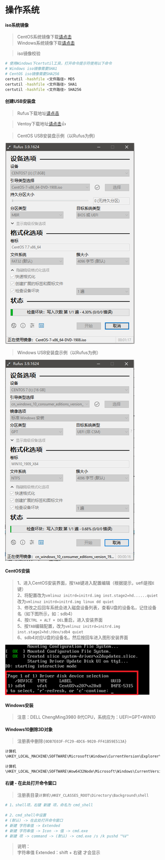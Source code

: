 # 操作系统

#### iso系统镜像

> CentOS系统镜像下载[请点击](https://www.centos.org/)  
> Windows系统镜像下载[请点击](https://msdn.itellyou.cn/)  

> iso镜像校验  

```bash
# 使用Windows下certutil工具，打开命令提示符使用以下命令
# Windows iso镜像需要SHA1
# CentOS iso镜像需要SHA256
certutil -hashfile <文件路径> MD5
certutil -hashfile <文件路径> SHA1
certutil -hashfile <文件路径> SHA256
```

#### 创建USB安装盘

> Rufus下载地址[请点击](http://rufus.ie/)  

> Ventoy下载地址[请点击](https://www.ventoy.net/)👍  

> CentOS USB安装盘示例（以Rufus为例）  

![Rufus设置](../assets/others-sys-1.png)

> Windows USB安装盘示例（以Rufus为例）  

![Rufus设置](../assets/others-sys-2.png)

#### CentOS安装

> 1、进入CentOS安装界面，按```TAB```键进入配置编辑（根据提示，uefi是按```E```键）  
> 2、将配置改为```vmlinuz initrd=initrd.img inst.stage2=hd......quiet```改为```vmlinuz initrd=initrd.img linux dd quiet```  
> 3、修改之后回车系统会进入磁盘设备列表，查看U盘的设备名，记住设备名（如下图所示，如：sdb4）  
> 4、按```CTRL + ALT + DEL```重启，进入安装界面  
> 5、按```TAB```编辑配置，改为```vmlinuz initrd=initrd.img inst.stage2=hd:/dev/sdb4 quiet```  
> 6、sdb4对应U盘的设备名，然后按回车进入图形安装界面  

![CentOS设置](../assets/others-sys-3.png)

#### Windows安装

> 注意：DELL ChengMing3980 8代CPU，系统应为：UEFI+GPT+WIN10

#### Windows10删除3D对象

> 注册表中删除```{0DB7E03F-FC29-4DC6-9020-FF41B59E513A}```

```
计算机\HKEY_LOCAL_MACHINE\SOFTWARE\Microsoft\Windows\CurrentVersion\Explorer\MyComputer\NameSpace

计算机\HKEY_LOCAL_MACHINE\SOFTWARE\Wow6432Node\Microsoft\Windows\CurrentVersion\Explorer\MyComputer\Namespace
```

#### 右键 - 在此处打开命令窗口

> 注册表目录```计算机\HKEY_CLASSES_ROOT\Directory\Background\shell```  

```bash
# 1、shell项，右键 新建 项，命名为 cmd_shell

# 2、cmd_shell中设置
# (默认) -> 在此处打开命令窗口
# 新建 字符串值 -> Extended
# 新建 字符串值 -> Icon -> 值 -> cmd.exe
# 新建 项 -> command -> (默认) -> cmd.exe /s /k pushd "%V"
```

> 说明：  
> 字符串值 Extended：shift + 右键 才会显示   

